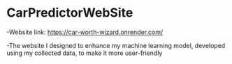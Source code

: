 # CarPredictorWebSite
-Website link: https://car-worth-wizard.onrender.com/

-The website I designed to enhance my machine learning model, developed using my collected data, to make it more user-friendly
